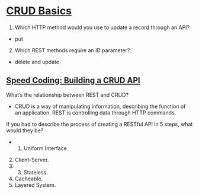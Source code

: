 # [CRUD Basics](https://medium.com/geekculture/crud-operations-explained-2a44096e9c88)


1. Which HTTP method would you use to update a record through an API?
* put

2. Which REST methods require an ID parameter?
* delete and update

## [Speed Coding: Building a CRUD API](https://www.youtube.com/watch?v=EzNcBhSv1Wo)

What’s the relationship between REST and CRUD?
* CRUD is a way of manipulating information, describing the function of an application. REST is controlling data through HTTP commands.

If you had to describe the process of creating a RESTful API in 5 steps, what would they be?
* 1. Uniform Interface.
2. Client-Server.
3. 3. Stateless.
4. Cacheable.
5. Layered System.
